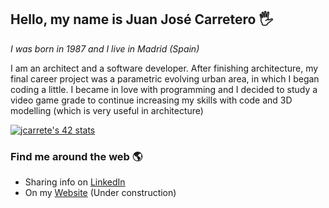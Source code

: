 ## Hello, my name is Juan José Carretero 🖐

*I was born in 1987 and I live in Madrid (Spain)*

I am an architect and a software developer. After finishing architecture, my final career project was a parametric evolving urban area, in which I began coding a little. I became in love with programming and I decided to study a video game grade to continue increasing my skills with code and 3D modelling (which is very useful in architecture)

[![jcarrete's 42 stats](https://badge42.vercel.app/api/v2/cl1tp04t6002509l9140jynlo/stats?cursusId=21&coalitionId=66)](https://github.com/JaeSeoKim/badge42)

### Find me around the web 🌎

- Sharing info on [LinkedIn](https://www.linkedin.com/in/juanjosecarretero)
- On my [Website](https://jjcacode.wordpress.com/) (Under construction)
